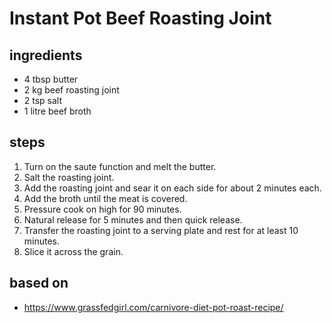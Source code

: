 # Instant Pot Beef Roasting Joint

## ingredients

- 4 tbsp butter
- 2 kg beef roasting joint
- 2 tsp salt
- 1 litre beef broth

## steps

1. Turn on the saute function and melt the butter.
2. Salt the roasting joint.
3. Add the roasting joint and sear it on each side for about 2 minutes each.
4. Add the broth until the meat is covered.
5. Pressure cook on high for 90 minutes.
6. Natural release for 5 minutes and then quick release.
7. Transfer the roasting joint to a serving plate and rest for at least 10 minutes.
8. Slice it across the grain.

## based on

- https://www.grassfedgirl.com/carnivore-diet-pot-roast-recipe/
